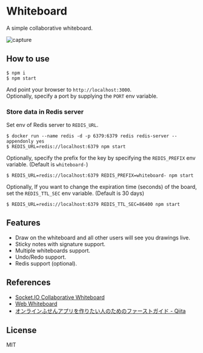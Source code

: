 # Whiteboard

A simple collaborative whiteboard.

![capture](https://user-images.githubusercontent.com/40527123/98313860-1f380100-2018-11eb-9000-b3a583883335.png)

## How to use

```
$ npm i
$ npm start
```

And point your browser to `http://localhost:3000`.  
Optionally, specify a port by supplying the `PORT` env variable.

### Store data in Redis server

Set env of Redis server to `REDIS_URL`.

```
$ docker run --name redis -d -p 6379:6379 redis redis-server --appendonly yes
$ REDIS_URL=redis://localhost:6379 npm start
```

Optionally, specify the prefix for the key by specifying the `REDIS_PREFIX` env variable. (Default is `whiteboard-`)

```
$ REDIS_URL=redis://localhost:6379 REDIS_PREFIX=whiteboard- npm start
```

Optionally, If you want to change the expiration time (seconds) of the board, set the `REDIS_TTL_SEC` env variable. (Default is 30 days)

```
$ REDIS_URL=redis://localhost:6379 REDIS_TTL_SEC=86400 npm start
```

## Features

- Draw on the whiteboard and all other users will see you drawings live.
- Sticky notes with signature support.
- Multiple whiteboards support.
- Undo/Redo support.
- Redis support (optional).

## References

- [Socket.IO Collaborative Whiteboard](https://socket.io/demos/whiteboard/)
- [Web Whiteboard](https://www.webwhiteboard.com)
- [オンラインふせんアプリを作りたい人のためのファーストガイド - Qiita](https://qiita.com/iotas/items/fbf4994877e5c2053787)

## License

MIT
